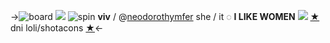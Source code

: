 ->![board](https://64.media.tumblr.com/c2a082744167e50173741a2d7229ba32/3a9adf60716557fd-cd/s500x750/5ee6d927f41c3f46eab81b12aa3bb15580e065fc.gifv)
![](https://files.catbox.moe/n5u0ef.gif)
![spin](https://64.media.tumblr.com/43582d3dd277eedc226cb01d713a0b14/08074beda4cc8409-c3/s75x75_c1/09c2f0d0bbce4fbf0e2733ab6b94ca9ce537ce29.gifv) **viv** / @[neodorothymfer](https://twitter.com/neodorothymfer)
she / it ◌ **I LIKE WOMEN**
![](https://64.media.tumblr.com/07d5be1670f4649eeae642f0b502aa46/4dfab8d748983fc1-b0/s640x960/4a9e4e9e828253270eee8f24dbfa13f7267511c2.pnj) 
[★]() dni loli/shotacons [★]()<-